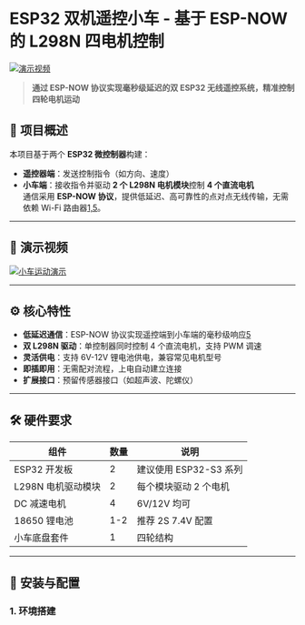 # ESP32 双机遥控小车 - 基于 ESP-NOW 的 L298N 四电机控制


[![演示视频](https://img.shields.io/badge/演示视频-点击查看-blue)](https://github.com/NikoSoftware/car-move/blob/main/doc/car-video-01.mp4)

> **通过 ESP-NOW 协议实现毫秒级延迟的双 ESP32 无线遥控系统，精准控制四轮电机运动**

## 📌 项目概述
本项目基于两个 **ESP32 微控制器**构建：
- **遥控器端**：发送控制指令（如方向、速度）
- **小车端**：接收指令并驱动 **2 个 L298N 电机模块**控制 **4 个直流电机**  
通信采用 **ESP-NOW 协议**，提供低延迟、高可靠性的点对点无线传输，无需依赖 Wi-Fi 路由器[1,5](@ref)。

---

## 🎥 演示视频
[![小车运动演示](https://img.shields.io/badge/点击观看完整视频-FF0000?style=for-the-badge)](https://github.com/NikoSoftware/car-move/blob/main/doc/car-video-01.mp4)

---

## ⚙️ 核心特性
- **低延迟通信**：ESP-NOW 协议实现遥控端到小车端的毫秒级响应[5](@ref)
- **双 L298N 驱动**：单控制器同时控制 4 个直流电机，支持 PWM 调速
- **灵活供电**：支持 6V-12V 锂电池供电，兼容常见电机型号
- **即插即用**：无需配对流程，上电自动建立连接
- **扩展接口**：预留传感器接口（如超声波、陀螺仪）

---

## 🛠️ 硬件要求
| 组件               | 数量 | 说明                     |
|--------------------|------|--------------------------|
| ESP32 开发板       | 2    | 建议使用 ESP32-S3 系列 |
| L298N 电机驱动模块 | 2    | 每个模块驱动 2 个电机     |
| DC 减速电机        | 4    | 6V/12V 均可              |
| 18650 锂电池       | 1-2  | 推荐 2S 7.4V 配置         |
| 小车底盘套件       | 1    | 四轮结构                 |

---


## 🔧 安装与配置

### 1. 环境搭建
